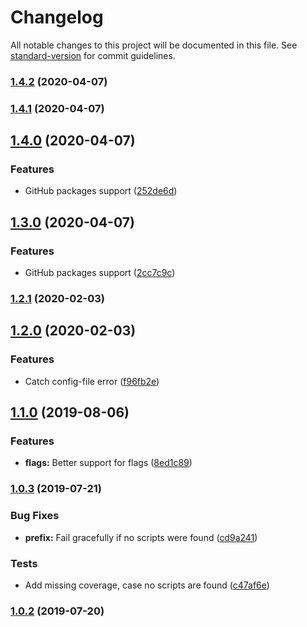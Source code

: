 # Changelog

All notable changes to this project will be documented in this file. See [standard-version](https://github.com/conventional-changelog/standard-version) for commit guidelines.

### [1.4.2](https://github.com/a-nozeret/prompt-run/compare/v1.4.1...v1.4.2) (2020-04-07)



### [1.4.1](https://github.com/a-nozeret/prompt-run/compare/v1.4.0...v1.4.1) (2020-04-07)



## [1.4.0](https://github.com/a-nozeret/prompt-run/compare/v1.3.0...v1.4.0) (2020-04-07)


### Features

* GitHub packages support ([252de6d](https://github.com/a-nozeret/prompt-run/commit/252de6d))



## [1.3.0](https://github.com/a-nozeret/prompt-run/compare/v1.2.1...v1.3.0) (2020-04-07)


### Features

* GitHub packages support ([2cc7c9c](https://github.com/a-nozeret/prompt-run/commit/2cc7c9c))



### [1.2.1](https://github.com/a-nozeret/prompt-run/compare/v1.2.0...v1.2.1) (2020-02-03)



## [1.2.0](https://github.com/a-nozeret/prompt-run/compare/v1.1.0...v1.2.0) (2020-02-03)


### Features

* Catch config-file error ([f96fb2e](https://github.com/a-nozeret/prompt-run/commit/f96fb2e))



## [1.1.0](https://github.com/a-nozeret/prompt-run/compare/v1.0.3...v1.1.0) (2019-08-06)


### Features

* **flags:** Better support for flags ([8ed1c89](https://github.com/a-nozeret/prompt-run/commit/8ed1c89))



### [1.0.3](https://github.com/a-nozeret/prompt-run/compare/v1.0.2...v1.0.3) (2019-07-21)


### Bug Fixes

* **prefix:** Fail gracefully if no scripts were found ([cd9a241](https://github.com/a-nozeret/prompt-run/commit/cd9a241))


### Tests

* Add missing coverage, case no scripts are found ([c47af6e](https://github.com/a-nozeret/prompt-run/commit/c47af6e))



### [1.0.2](https://github.com/a-nozeret/prompt-run/compare/v1.0.1...v1.0.2) (2019-07-20)
